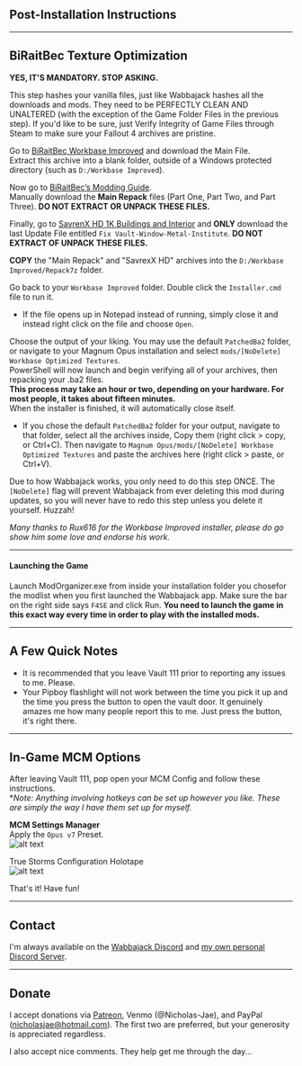 ## Post-Installation Instructions

---

## BiRaitBec Texture Optimization

**YES, IT'S MANDATORY. STOP ASKING.**

This step hashes your vanilla files, just like Wabbajack hashes all the downloads and mods. They need to be PERFECTLY CLEAN AND UNALTERED (with the exception of the Game Folder Files in the previous step). If you'd like to be sure, just Verify Integrity of Game Files through Steam to make sure your Fallout 4 archives are pristine.

Go to [BiRaitBec Workbase Improved](https://www.nexusmods.com/fallout4/mods/57782) and download the Main File.  
Extract this archive into a blank folder, outside of a Windows protected directory (such as `D:/Workbase Improved`).  

Now go to [BiRaitBec’s Modding Guide](https://www.nexusmods.com/fallout4/mods/23556?tab=description).  
Manually download the **Main Repack** files (Part One, Part Two, and Part Three). **DO NOT EXTRACT OR UNPACK THESE FILES.**  

Finally, go to [SavrenX HD 1K Buildings and Interior](https://www.nexusmods.com/fallout4/mods/40534?tab=files) and **ONLY** download the last Update File entitled `Fix Vault-Window-Metal-Institute`. **DO NOT EXTRACT OF UNPACK THESE FILES.**

**COPY** the "Main Repack" and "SavrexX HD" archives into the `D:/Workbase Improved/Repack7z` folder.

Go back to your `Workbase Improved` folder. Double click the `Installer.cmd` file to run it.  
  - If the file opens up in Notepad instead of running, simply close it and instead right click on the file and choose `Open`.

Choose the output of your liking. You may use the default `PatchedBa2` folder, or navigate to your Magnum Opus installation and select `mods/[NoDelete] Workbase Optimized Textures`.  
PowerShell will now launch and begin verifying all of your archives, then repacking your .ba2 files.  
**This process may take an hour or two, depending on your hardware. For most people, it takes about fifteen minutes.**  
When the installer is finished, it will automatically close itself.
  -  If you chose the default `PatchedBa2` folder for your output, navigate to that folder, select all the archives inside, Copy them (right click > copy, or Ctrl+C). Then navigate to `Magnum Opus/mods/[NoDelete] Workbase Optimized Textures` and paste the archives here (right click > paste, or Ctrl+V).

Due to how Wabbajack works, you only need to do this step ONCE. The `[NoDelete]` flag will prevent Wabbajack from ever deleting this mod during updates, so you will never have to redo this step unless you delete it yourself. Huzzah!

*Many thanks to Rux616 for the Workbase Improved installer, please do go show him some love and endorse his work.*

---

#### Launching the Game

Launch ModOrganizer.exe from inside your installation folder you chosefor the modlist when you first launched the Wabbajack app. Make sure the bar on the right side says `F4SE` and click Run. **You need to launch the game in this exact way every time in order to play with the installed mods.**

---

## A Few Quick Notes

 - It is recommended that you leave Vault 111 prior to reporting any issues to me. Please.
 - Your Pipboy flashlight will not work between the time you pick it up and the time you press the button to open the vault door. It genuinely amazes me how many people report this to me. Just press the button, it's right there.

---

## In-Game MCM Options

After leaving Vault 111, pop open your MCM Config and follow these instructions.  
*_Note: Anything involving hotkeys can be set up however you like. These are simply the way I have them set up for myself._

**MCM Settings Manager**  
Apply the `Opus v7` Preset.  
![alt text](https://i.imgur.com/WPIBXJ3.png)

True Storms Configuration Holotape  
![alt text](https://i.imgur.com/cOjL4z2.png)

That's it! Have fun!  

---

## Contact

I'm always available on the [Wabbajack Discord](https://discord.gg/wabbajack) and [my own personal Discord Server](https://discord.gg/yABEjwB).

---

## Donate

I accept donations via [Patreon](https://www.patreon.com/nicholasjae), Venmo (@Nicholas-Jae), and PayPal (nicholasjae@hotmail.com). The first two are preferred, but your generosity is appreciated regardless.

I also accept nice comments. They help get me through the day...

